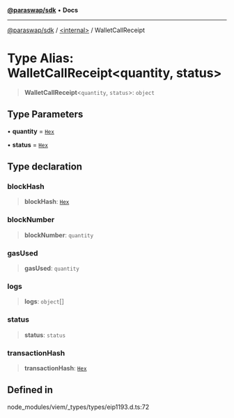 [**@paraswap/sdk**](../../README.md) • **Docs**

***

[@paraswap/sdk](../../globals.md) / [\<internal\>](../README.md) / WalletCallReceipt

# Type Alias: WalletCallReceipt\<quantity, status\>

> **WalletCallReceipt**\<`quantity`, `status`\>: `object`

## Type Parameters

• **quantity** = [`Hex`](Hex.md)

• **status** = [`Hex`](Hex.md)

## Type declaration

### blockHash

> **blockHash**: [`Hex`](Hex.md)

### blockNumber

> **blockNumber**: `quantity`

### gasUsed

> **gasUsed**: `quantity`

### logs

> **logs**: `object`[]

### status

> **status**: `status`

### transactionHash

> **transactionHash**: [`Hex`](Hex.md)

## Defined in

node\_modules/viem/\_types/types/eip1193.d.ts:72
